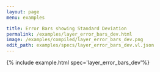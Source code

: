 ```yaml
---
layout: page
menu: examples

title: Error Bars showing Standard Deviation
permalink: /examples/layer_error_bars_dev.html
image: /examples/compiled/layer_error_bars_dev.png
edit_path: examples/specs/layer_error_bars_dev.vl.json
---
```




{% include example.html spec='layer_error_bars_dev'%}
